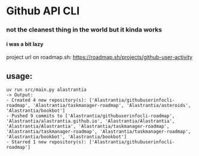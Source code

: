 # Github API CLI  
### not the cleanest thing in the world but it kinda works  
#### i was a bit lazy  
project url on roadmap.sh: https://roadmap.sh/projects/github-user-activity

## usage:  
```
uv run src/main.py alastrantia
-> Output:
- Created 4 new repository(s): ['Alastrantia/githubuserinfocli-roadmap', 'Alastrantia/taskmanager-roadmap', 'Alastrantia/asteroids', 'Alastrantia/bookbot']
- Pushed 9 commits to ['Alastrantia/githubuserinfocli-roadmap', 'Alastrantia/alastrantia.github.io', 'Alastrantia/Alastrantia', 'Alastrantia/Alastrantia', 'Alastrantia/taskmanager-roadmap', 'Alastrantia/taskmanager-roadmap', 'Alastrantia/taskmanager-roadmap', 'Alastrantia/bookbot', 'Alastrantia/bookbot']
- Starred 1 new repository(s): ['Alastrantia/githubuserinfocli-roadmap']
```

